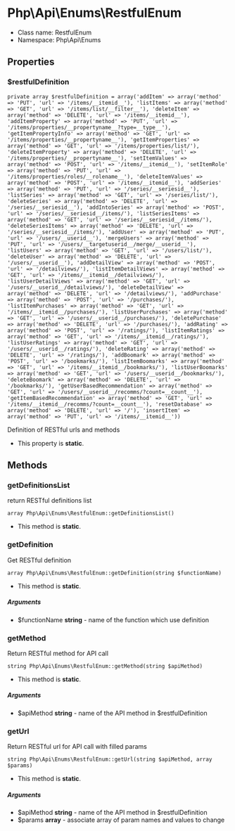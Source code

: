Php\Api\Enums\RestfulEnum
===============






* Class name: RestfulEnum
* Namespace: Php\Api\Enums





Properties
----------


### $restfulDefinition

    private array $restfulDefinition = array('addItem' => array('method' => 'PUT', 'url' => '/items/__itemid__'), 'listItems' => array('method' => 'GET', 'url' => '/items/list/__filter__'), 'deleteItem' => array('method' => 'DELETE', 'url' => '/items/__itemid__'), 'addItemProperty' => array('method' => 'PUT', 'url' => '/items/properties/__propertyname__?type=__type__'), 'getItemPropertyInfo' => array('method' => 'GET', 'url' => '/items/properties/__propertyname__'), 'getItemProperties' => array('method' => 'GET', 'url' => '/items/properties/list/'), 'deleteItemProperty' => array('method' => 'DELETE', 'url' => '/items/properties/__propertyname__'), 'setItemValues' => array('method' => 'POST', 'url' => '/items/__itemid__'), 'setItemRole' => array('method' => 'PUT', 'url' => '/items/properties/roles/__rolename__'), 'deleteItemValues' => array('method' => 'POST', 'url' => '/items/__itemid__'), 'addSeries' => array('method' => 'PUT', 'url' => '/series/__seriesid__'), 'listSeries' => array('method' => 'GET', 'url' => '/series/list/'), 'deleteSeries' => array('method' => 'DELETE', 'url' => '/series/__seriesid__'), 'addIntoSeries' => array('method' => 'POST', 'url' => '/series/__seriesid__/items/'), 'listSeriesItems' => array('method' => 'GET', 'url' => '/series/__seriesid__/items/'), 'deleteSeriesItems' => array('method' => 'DELETE', 'url' => '/series/__seriesid__/items/'), 'addUser' => array('method' => 'PUT', 'url' => '/users/__userid__'), 'mergeUsers' => array('method' => 'PUT', 'url' => '/users/__targetuserid__/merge/__userid__'), 'listUsers' => array('method' => 'GET', 'url' => '/users/list/'), 'deleteUser' => array('method' => 'DELETE', 'url' => '/users/__userid__'), 'addDetailView' => array('method' => 'POST', 'url' => '/detailviews/'), 'listItemDetailViews' => array('method' => 'GET', 'url' => '/items/__itemid__/detailviews/'), 'listUserDetailViews' => array('method' => 'GET', 'url' => '/users/__userid__/detailviews/'), 'deleteDetailView' => array('method' => 'DELETE', 'url' => '/detailviews/'), 'addPurchase' => array('method' => 'POST', 'url' => '/purchases/'), 'listItemPurchases' => array('method' => 'GET', 'url' => '/items/__itemid__/purchases/'), 'listUserPurchases' => array('method' => 'GET', 'url' => '/users/__userid__/purchases/'), 'deletePurchase' => array('method' => 'DELETE', 'url' => '/purchases/'), 'addRating' => array('method' => 'POST', 'url' => '/ratings/'), 'listItemRatings' => array('method' => 'GET', 'url' => '/items/__itemid__/ratings/'), 'listUserRatings' => array('method' => 'GET', 'url' => '/users/__userid__/ratings/'), 'deleteRating' => array('method' => 'DELETE', 'url' => '/ratings/'), 'addBoomark' => array('method' => 'POST', 'url' => '/bookmarks/'), 'listItemBoomarks' => array('method' => 'GET', 'url' => '/items/__itemid__/bookmarks/'), 'listUserBoomarks' => array('method' => 'GET', 'url' => '/users/__userid__/bookmarks/'), 'deleteBoomark' => array('method' => 'DELETE', 'url' => '/bookmarks/'), 'getUserBasedRecommendation' => array('method' => 'GET', 'url' => '/users/__userid__/recomms/?count=__count__'), 'getItemBasedRecommendation' => array('method' => 'GET', 'url' => '/items/__itemid__/recomms/?count=__count__'), 'resetDatabase' => array('method' => 'DELETE', 'url' => '/'), 'insertItem' => array('method' => 'PUT', 'url' => '/items/__itemid__'))

Definition of RESTful urls and methods



* This property is **static**.


Methods
-------



### getDefinitionsList
return RESTful definitions list



    array Php\Api\Enums\RestfulEnum::getDefinitionsList()

* This method is **static**.





### getDefinition
Get RESTful definition



    array Php\Api\Enums\RestfulEnum::getDefinition(string $functionName)

* This method is **static**.


##### Arguments
  * $functionName **string** - name of the function which use definition




### getMethod
Return RESTful method for API call



    string Php\Api\Enums\RestfulEnum::getMethod(string $apiMethod)

* This method is **static**.


##### Arguments
  * $apiMethod **string** - name of the API method in $restfulDefinition




### getUrl
Return RESTful url for API call with filled params



    string Php\Api\Enums\RestfulEnum::getUrl(string $apiMethod, array $params)

* This method is **static**.


##### Arguments
  * $apiMethod **string** - name of the API method in $restfulDefinition
  * $params **array** - associate array of param names and values to change


